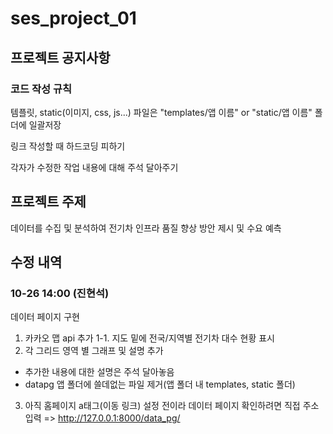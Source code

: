 # ses_project_01

## 프로젝트 공지사항
### 코드 작성 규칙

템플릿, static(이미지, css, js...) 파일은 "templates/앱 이름" or "static/앱 이름" 폴더에 일괄저장  

링크 작성할 때 하드코딩 피하기

각자가 수정한 작업 내용에 대해 주석 달아주기

## 프로젝트 주제
데이터를 수집 및 분석하여 전기차 인프라 품질 향상 방안 제시 및 수요 예측

## 수정 내역
### 10-26 14:00 (진현석)
데이터 페이지 구현

1. 카카오 맵 api 추가
    1-1. 지도 밑에 전국/지역별 전기차 대수 현황 표시
2. 각 그리드 영역 별 그래프 및 설명 추가
+ 추가한 내용에 대한 설명은 주석 달아놓음
+ datapg 앱 폴더에 쓸데없는 파일 제거(앱 폴더 내 templates, static 폴더)
3. 아직 홈페이지 a태그(이동 링크) 설정 전이라 데이터 페이지 확인하려면 직접 주소 입력 => http://127.0.0.1:8000/data_pg/